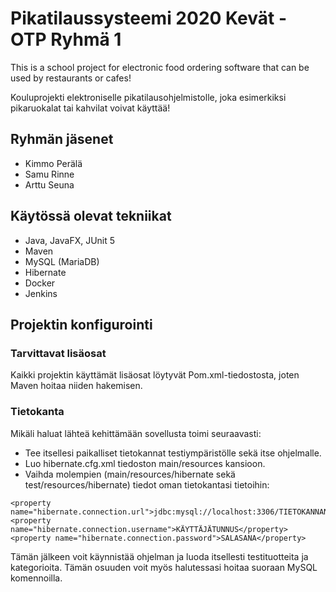 # Pikatilaussysteemi 2020 Kevät - OTP Ryhmä 1 

This is a school project for electronic food ordering software that can be used by restaurants or cafes!

Kouluprojekti elektroniselle pikatilausohjelmistolle, joka esimerkiksi pikaruokalat tai kahvilat voivat käyttää!

## Ryhmän jäsenet

* Kimmo Perälä
* Samu Rinne
* Arttu Seuna

## Käytössä olevat tekniikat

* Java, JavaFX, JUnit 5
* Maven
* MySQL (MariaDB)
* Hibernate
* Docker
* Jenkins

## Projektin konfigurointi

### Tarvittavat lisäosat

Kaikki projektin käyttämät lisäosat löytyvät Pom.xml-tiedostosta, joten Maven hoitaa niiden hakemisen.

### Tietokanta
Mikäli haluat lähteä kehittämään sovellusta toimi seuraavasti: 

* Tee itsellesi paikalliset tietokannat testiympäristölle sekä itse ohjelmalle.
* Luo hibernate.cfg.xml tiedoston main/resources kansioon. 
* Vaihda molempien (main/resources/hibernate sekä test/resources/hibernate) tiedot oman tietokantasi tietoihin:
```
<property name="hibernate.connection.url">jdbc:mysql://localhost:3306/TIETOKANNAN_NIMI</property>
<property name="hibernate.connection.username">KÄYTTÄJÄTUNNUS</property>
<property name="hibernate.connection.password">SALASANA</property>
```

Tämän jälkeen voit käynnistää ohjelman ja luoda itsellesti testituotteita ja kategorioita. Tämän osuuden voit myös halutessasi hoitaa suoraan MySQL komennoilla.
